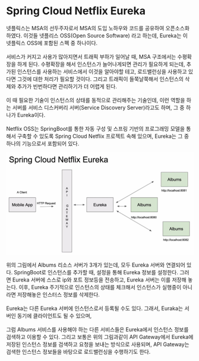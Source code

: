 # Spring Cloud Netflix Eureka

넷플릭스는 MSA의 선두주자로서 MSA의 도입 노하우와 코드를 공유하여 오픈소스화 하였다. 이것들 넷플리스 OSS(Open Source Software) 라고 하는데, Eureka는 이 넷플릭스 OSS에 포함된 스펙 중 하나이다. 
<br/><br/>
서비스가 커지고 사용가 많아지면서 트래픽 부하가 일어날 때, MSA 구조에서는 수평확장을 하게 된다. 수평확장을 해서 인스턴스가 늘어나게되면 관리가 필요하게 되는데, 추가된 인스턴스를 사용하는 서비스에서 이것을 알아야할 테고, 로드밸런싱을 사용하고 있다면 그것에 대한 처리가 필요할 것이다. 그리고 트래픽이 들쭉날쭉해서 인스턴스의 삭제와 추가가 빈번하다면 관리하기가 더 어렵게 된다.
<br/><br/>
이 때 필요한 기술이 인스턴스의 상태를 동적으로 관리해주는 기술인데, 이런 역할을 하는 서버를 서비스 디스커버리 서버(Service Discovery Server)라고도 하며, 그 중 하나가 Eureka이다.
<br/><br/>
Netflix OSS는 SpringBoot를 통한 자동 구성 및 스프링 기반의 프로그래밍 모델을 통해서 구축할 수 있도록 Spring Cloud Netflix 프로젝트 속해 있으며, Eureka는 그 중 하나의 기능으로서 포함되어 있다.

<kbd><img src="images/Eureka/Eureka.JPG"></kbd>

위의 그림에서 Albums 리소스 서버가 3개가 있는데, 모두 Eureka 서버와 연결되어 있다. SpringBoot로 인스턴스를 추가할 때, 설정을 통해 Eureka 정보를 설정한다. 그러면 Eureka 서버에 스스로 ip와 포트 정보등을 전송하고, Eureka 서버는 이를 저장해 놓는다. 이후, Eureka 주기적으로 인스턴스의 상태를 체크해서 인스턴스가 실행중이 아니라면 저장해놓은 인스터스 정보를 삭제한다.
<br/><br/>
Eureka는 다른 Eureka 서버에 인스턴스로서 등록될 수도 있다. 그래서, Euraka는 서버인 동기에 클라이언트도 될 수 있으며, 
<br/><br/>
그럼 Albums 서비스를 사용해야 하는 다른 서비스들은 Eureka에서 인스턴스 정보를 검색하고 이용할 수 있다. 그리고 보통은 위의 그림과같이 API Gateway에서 Eureka에 저장된 인스턴스 정보를 검색하고 요청을 보내는 방식으로 사용되며, API Gateway는 검색한 인스턴스 정보들을 바탕으로 로드밸런싱을 수행하기도 한다.